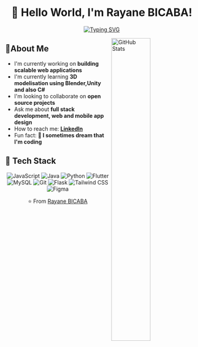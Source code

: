 # <div align="center">👋 Hello World, I'm Rayane BICABA!</div>

<div align="center">
  
[![Typing SVG](https://readme-typing-svg.herokuapp.com?font=Fira+Code&pause=1000&color=2986CC&center=true&vCenter=true&random=false&width=435&lines=Full+Stack+Developer;Code+Enthusiast;Problem+Solver;UI+UX+Designer;Mobile+Developper;Continuous+Learner)](https://git.io/typing-svg)

</div>

<img src="https://github-readme-stats.vercel.app/api?username=RayaneBICABA&show_icons=true&theme=tokyonight&hide_border=true" alt="GitHub Stats" align="right" width="45%"/>

## 💫About Me

-  I'm currently working on **building scalable web applications**
-  I'm currently learning **3D modelisation using Blender,Unity and also C#**
-  I'm looking to collaborate on **open source projects**
-  Ask me about **full stack development, web and mobile app design**
-  How to reach me: **[LinkedIn](https://linkedin.com/in/rayanebicaba)**
-  Fun fact: **👾 I sometimes dream that I'm coding**

## 🚀 Tech Stack

<div align="center">

  
![JavaScript](https://img.shields.io/badge/-JavaScript-F7DF1E?style=for-the-badge&logo=javascript&logoColor=black)
![Java](https://img.shields.io/badge/-Java-007396?style=for-the-badge&logo=java&logoColor=white)
![Python](https://img.shields.io/badge/-Python-3776AB?style=for-the-badge&logo=python&logoColor=white)
![Flutter](https://img.shields.io/badge/-Flutter-02569B?style=for-the-badge&logo=flutter&logoColor=white)
![MySQL](https://img.shields.io/badge/-MySQL-4479A1?style=for-the-badge&logo=mysql&logoColor=white)
![Git](https://img.shields.io/badge/-Git-F05032?style=for-the-badge&logo=git&logoColor=white)
![Flask](https://img.shields.io/badge/-Flask-000000?style=for-the-badge&logo=flask&logoColor=white)
![Tailwind CSS](https://img.shields.io/badge/-Tailwind_CSS-38B2AC?style=for-the-badge&logo=tailwind-css&logoColor=white)
![Figma](https://img.shields.io/badge/-Figma-F24E1E?style=for-the-badge&logo=figma&logoColor=white)



</div>



<p align="center">⭐️ From <a href="https://github.com/RayaneBICABA">Rayane BICABA</a></p>
